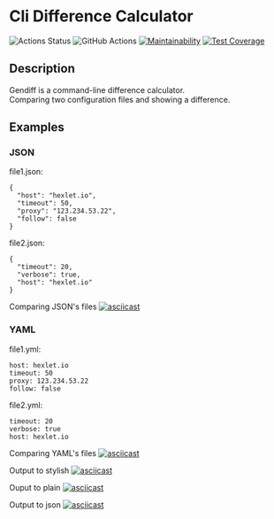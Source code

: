 # Cli Difference Calculator

<!-- ### Hexlet tests and linter status: -->
![Actions Status](https://github.com/Surtt/frontend-project-lvl2/workflows/hexlet-check/badge.svg)
![GitHub Actions](https://github.com/Surtt/Cli-Difference-Calculator/workflows/Node%20CI/badge.svg)
[![Maintainability](https://api.codeclimate.com/v1/badges/b919c04905f23306fef5/maintainability)](https://codeclimate.com/github/Surtt/Cli-Difference-Calculator/maintainability)
[![Test Coverage](https://api.codeclimate.com/v1/badges/b919c04905f23306fef5/test_coverage)](https://codeclimate.com/github/Surtt/Cli-Difference-Calculator/test_coverage)

## Description
Gendiff is a command-line difference calculator.  
Comparing two configuration files and showing a difference.

## Examples

### JSON
file1.json:
```
{
  "host": "hexlet.io",
  "timeout": 50,
  "proxy": "123.234.53.22",
  "follow": false
}
```
file2.json:
```
{
  "timeout": 20,
  "verbose": true,
  "host": "hexlet.io"
}
```

Comparing JSON's files
[![asciicast](https://asciinema.org/a/tpyAFzRAXThdxYhNZHYg2NP7u.svg)](https://asciinema.org/a/tpyAFzRAXThdxYhNZHYg2NP7u)

### YAML
file1.yml:
```
host: hexlet.io
timeout: 50
proxy: 123.234.53.22
follow: false
```
file2.yml:
```
timeout: 20
verbose: true
host: hexlet.io
```

Comparing YAML's files
[![asciicast](https://asciinema.org/a/O9nbgNEgCBWNGnISQjs7TSWsT.svg)](https://asciinema.org/a/O9nbgNEgCBWNGnISQjs7TSWsT)

Output to stylish
[![asciicast](https://asciinema.org/a/tdojUjUBHNTU74YCRBLtdzCb3.svg)](https://asciinema.org/a/tdojUjUBHNTU74YCRBLtdzCb3)

Ouput to plain
[![asciicast](https://asciinema.org/a/RjTaOcLAGnwfxz7FxFVi0ERSn.svg)](https://asciinema.org/a/RjTaOcLAGnwfxz7FxFVi0ERSn)

Output to json
[![asciicast](https://asciinema.org/a/brA595NV6KUAjbP7tEiohecx9.svg)](https://asciinema.org/a/brA595NV6KUAjbP7tEiohecx9)